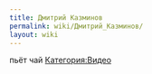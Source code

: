 ```yaml
---
title: Дмитрий Казминов
permalink: wiki/Дмитрий_Казминов/
layout: wiki
---
```


пьёт чай [Категория:Видео](Категория:Видео "wikilink")
